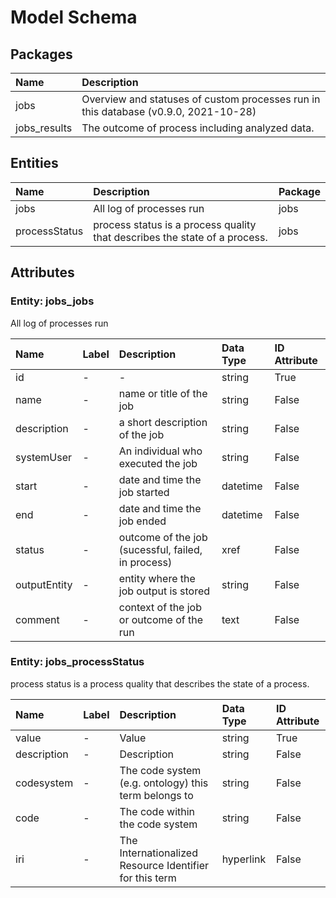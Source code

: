 # Model Schema

## Packages

| Name | Description |
|:---- |:-----------|
| jobs | Overview and statuses of custom processes run in this database (v0.9.0, 2021-10-28) |
| jobs_results | The outcome of process including analyzed data. |

## Entities

| Name | Description | Package |
|:---- |:-----------|:-------|
| jobs | All log of processes run | jobs |
| processStatus | process status is a process quality that describes the state of a process. | jobs |

## Attributes

### Entity: jobs_jobs

All log of processes run

| Name | Label | Description | Data Type | ID Attribute |
|:---- |:-----|:-----------|:---------|:------------|
| id | - | - | string | True |
| name | - | name or title of the job | string | False |
| description | - | a short description of the job | string | False |
| systemUser | - | An individual who executed the job | string | False |
| start | - | date and time the job started | datetime | False |
| end | - | date and time the job ended | datetime | False |
| status | - | outcome of the job (sucessful, failed, in process) | xref | False |
| outputEntity | - | entity where the job output is stored | string | False |
| comment | - | context of the job or outcome of the run | text | False |

### Entity: jobs_processStatus

process status is a process quality that describes the state of a process.

| Name | Label | Description | Data Type | ID Attribute |
|:---- |:-----|:-----------|:---------|:------------|
| value | - | Value | string | True |
| description | - | Description | string | False |
| codesystem | - | The code system (e.g. ontology) this term belongs to | string | False |
| code | - | The code within the code system | string | False |
| iri | - | The Internationalized Resource Identifier for this term | hyperlink | False |
